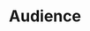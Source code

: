 ---
title: 'Audience'
field: 'dcterms.audience'
slug: 'global-audience'
description: 'A class of entity for whom the resource is intended or useful'
comment: 'Select from control list'
required: False
vocabulary: 'vocabulary.txt'
module: 'Form'
cluster: 'Global'
policy: 'Controlled value. Repeat values.'
layout: 'home'
---